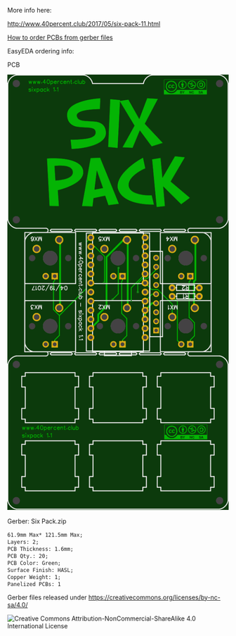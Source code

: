 More info here:

http://www.40percent.club/2017/05/six-pack-11.html

[How to order PCBs from gerber files](http://www.40percent.club/2017/03/ordering-pcb.html)

EasyEDA ordering info:

PCB

![sixpack](sixpack.png)

Gerber: Six Pack.zip

    61.9mm Max* 121.5mm Max;
    Layers: 2;
    PCB Thickness: 1.6mm;
    PCB Qty.: 20;
    PCB Color: Green;
    Surface Finish: HASL;
    Copper Weight: 1;
    Panelized PCBs: 1


Gerber files released under https://creativecommons.org/licenses/by-nc-sa/4.0/

![Creative Commons Attribution-NonCommercial-ShareAlike 4.0 International License](https://i.creativecommons.org/l/by-nc-sa/4.0/88x31.png)

